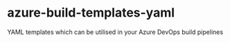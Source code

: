 # azure-build-templates-yaml
YAML templates which can be utilised in your Azure DevOps build pipelines
